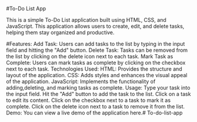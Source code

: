 #To-Do List App

This is a simple To-Do List application built using HTML, CSS, and JavaScript. This application allows users to create, edit, and delete tasks, helping them stay organized and productive.

#Features:
Add Task: Users can add tasks to the list by typing in the input field and hitting the "Add" button.
Delete Task: Tasks can be removed from the list by clicking on the delete icon next to each task.
Mark Task as Complete: Users can mark tasks as complete by clicking on the checkbox next to each task.
Technologies Used:
HTML: Provides the structure and layout of the application.
CSS: Adds styles and enhances the visual appeal of the application.
JavaScript: Implements the functionality of adding,deleting, and marking tasks as complete.
Usage:
Type your task into the input field.
Hit the "Add" button to add the task to the list.
Click on a task to edit its content.
Click on the checkbox next to a task to mark it as complete.
Click on the delete icon next to a task to remove it from the list.
Demo:
You can view a live demo of the application here.# To-do-list-app
